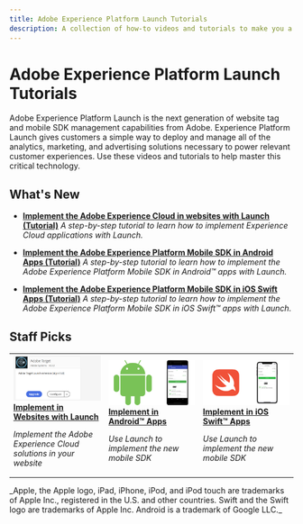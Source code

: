 ```yaml
---
title: Adobe Experience Platform Launch Tutorials 
description: A collection of how-to videos and tutorials to make you a power-user of Adobe Experience Platform Launch
---
```


# Adobe Experience Platform Launch Tutorials

Adobe Experience Platform Launch is the next generation of website tag and mobile SDK management capabilities from Adobe. Experience Platform Launch gives customers a simple way to deploy and manage all of the analytics, marketing, and advertising solutions necessary to power relevant customer experiences. Use these videos and tutorials to help master this critical technology.

## What's New

* **[Implement the Adobe Experience Cloud in websites with Launch (Tutorial)](https://docs.adobe.com/content/help/en/launch-learn/implementing-in-websites-with-launch/index.html)**
    *A step-by-step tutorial to learn how to implement Experience Cloud applications with Launch.*

* **[Implement the Adobe Experience Platform Mobile SDK in Android Apps (Tutorial)](https://docs.adobe.com/content/help/en/launch-learn/implementing-in-mobile-android-apps-with-launch/index.html)**
    *A step-by-step tutorial to learn how to implement the Adobe Experience Platform Mobile SDK in Android&trade; apps with Launch.*

* **[Implement the Adobe Experience Platform Mobile SDK in iOS Swift Apps (Tutorial)](https://docs.adobe.com/content/help/en/launch-learn/implementing-in-mobile-ios-swift-apps-with-launch/index.html)**
    *A step-by-step tutorial to learn how to implement the Adobe Experience Platform Mobile SDK in iOS Swift&trade; apps with Launch.*


## Staff Picks

<table>
<tr>
  <td>
    <a href="https://docs.adobe.com/content/help/en/launch-learn/implementing-in-websites-with-launch/index.html">
      <img alt="Implement in Websites with Launch" src="assets/launch_referencearchitectureguides.png" />
    </a>
    <div>
      <a href="https://docs.adobe.com/content/help/en/launch-learn/implementing-in-websites-with-launch/index.html">
    <strong>Implement in Websites with Launch</strong>
    </a>
    </div>
    <p>
    <em>Implement the Adobe Experience Cloud solutions in your website</em>
    <p>
  </td>
  <td>
    <a href="https://docs.adobe.com/content/help/en/launch-learn/implementing-in-mobile-android-apps-with-launch/index.html">
      <img alt="Implement in Android apps with Launch" src="assets/thumb_android.png" />
    </a>
    <div>
      <a href="https://docs.adobe.com/content/help/en/launch-learn/implementing-in-mobile-android-apps-with-launch/index.html">
    <strong>Implement in Android&trade; Apps</strong>
    </a>
    </div>
    <p>
    <em>Use Launch to implement the new mobile SDK</em>
    <p>
  </td>
  <td>
    <a href="https://docs.adobe.com/content/help/en/launch-learn/implementing-in-mobile-ios-swift-apps-with-launch/index.html">
      <img alt="Implement in iOS Swift apps with Launch" src="assets/thumb_swift.png" />
    </a>
    <div>
      <a href="https://docs.adobe.com/content/help/en/launch-learn/implementing-in-mobile-ios-swift-apps-with-launch/index.html">
    <strong>Implement in iOS Swift&trade; Apps</strong>
    </a>
    </div>
    <p>
    <em>Use Launch to implement the new mobile SDK</em>
    <p>
  </td>
</tr>
</table>
_Apple, the Apple logo, iPad, iPhone, iPod, and iPod touch are trademarks of Apple Inc., registered in the U.S. and other countries. Swift and the Swift logo are trademarks of Apple Inc.
Android is a trademark of Google LLC._